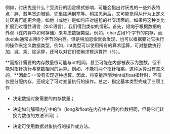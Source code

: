 

例如，讨厌鬼是什么？受流行的固定模式影响，可能会指出讨厌鬼的一些外表特点：胖、戴黑宽边眼镜、兜里插满钢笔等。稍加思索后，又可能觉得从行为上定义讨厌鬼可能更合适，如他（或她）是如何应对尴尬的社交场面的。如果将这种类比扩展到过程性语言（如C语言），我们得到类似的情形。首先，倾向于根据数据的外观（在内存中如何存储）来考虑数据类型。例如，char占用1个字节的内存，而double通常占用8个字节的内存。但是稍加思索就会发现，也可以根据要对它执行的操作来定义数据类型。例如，int类型可以使用所有的算术运算，可对整数执行加、减、乘、除运算，还可以对它们使用求模运算符（%）。

**而指针需要的内存数量很可能与int相同，甚至可能在内部被表示为整数。但不能对指针执行与整数相同的运算。例如，不能将两个指针相乘，这种运算没有意义的，**因此C++没有实现这种运算。因此，将变量声明为int或float指针时，不仅仅是分配内存，还规定了可对变量执行的操作。总之，指定基本类型完成了三项工作：

- 决定数据对象需要的内存数量；
  
- 决定如何解释内存中的位（long和float在内存中占用的位数相同，但将它们转换为数值的方法不同）；

- 决定可使用数据对象执行的操作或方法。